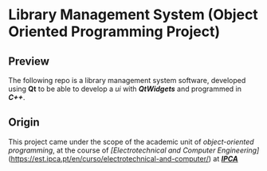 # Library Management System (Object Oriented Programming Project)

## Preview
The following repo is a library management system software, developed using **Qt** to be able to develop a *ui* with __*QtWidgets*__ and programmed in __*C++*__.

## Origin
This project came under the scope of the academic unit of *object-oriented programming*, at the course of *[Electrotechnical and Computer Engineering]*(https://est.ipca.pt/en/curso/electrotechnical-and-computer/) at [__*IPCA*__ ](https://ipca.pt/en/)
